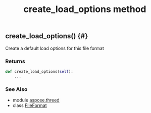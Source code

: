 ﻿---
title: create_load_options method
second_title: Aspose.3D for Python via .NET API References
description: 
type: docs
weight: 20
url: /python-net/aspose.threed/fileformat/create_load_options/
is_root: false
---

## create_load_options() {#}

Create a default load options for this file format

### Returns 





```python
def create_load_options(self):
    ...
```





### See Also
* module [aspose.threed](../../)
* class [FileFormat](/3d/python-net/aspose.threed/fileformat)
